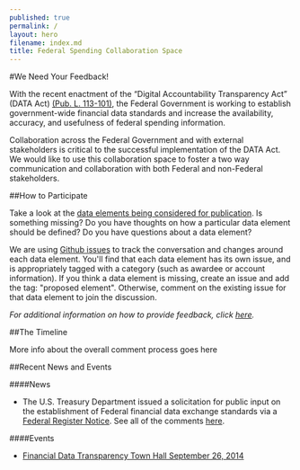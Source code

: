 ```yaml
---
published: true
permalink: /
layout: hero
filename: index.md
title: Federal Spending Collaboration Space
---
```


#We Need Your Feedback! 

With the recent enactment of the “Digital Accountability Transparency Act” (DATA Act) [(Pub. L. 113-101)](http://www.gpo.gov/fdsys/pkg/PLAW-113publ101/html/PLAW-113publ101.htm), the Federal Government is working to establish government-wide financial data standards and increase the availability, accuracy, and usefulness of federal spending information. 

Collaboration across the Federal Government and with external stakeholders is critical to the successful implementation of the DATA Act. We would like to use this collaboration space to foster a two way communication and collaboration with both Federal and non-Federal stakeholders. 


##How to Participate

Take a look at the [data elements being considered for publication](dataelements/). Is something missing? Do you have thoughts on how a particular data element should be defined? Do you have questions about a data element? 

We are using [Github issues](https://guides.github.com/features/issues/) to track the conversation and changes around each data element. You'll find that each data element has its own issue, and is appropriately tagged with a category (such as awardee or account information). If you think a data element is missing, create an issue and add the tag: "proposed element". Otherwise, comment on the existing issue for that data element to join the discussion.

*For additional information on how to provide feedback, click [here](feedback/).*


##The Timeline

More info about the overall comment process goes here


##Recent News and Events

####News
* The U.S. Treasury Department issued a solicitation for public input on the establishment of Federal financial data exchange standards via a  [Federal Register Notice](https://federalregister.gov/a/2014-22997).  See all of the comments [here](http://www.regulations.gov/#!docketBrowser;rpp=25;po=0;dct=PS;D=FISCAL-2014-0004). 

####Events
* [Financial Data Transparency Town Hall September 26, 2014](thdescription/)




